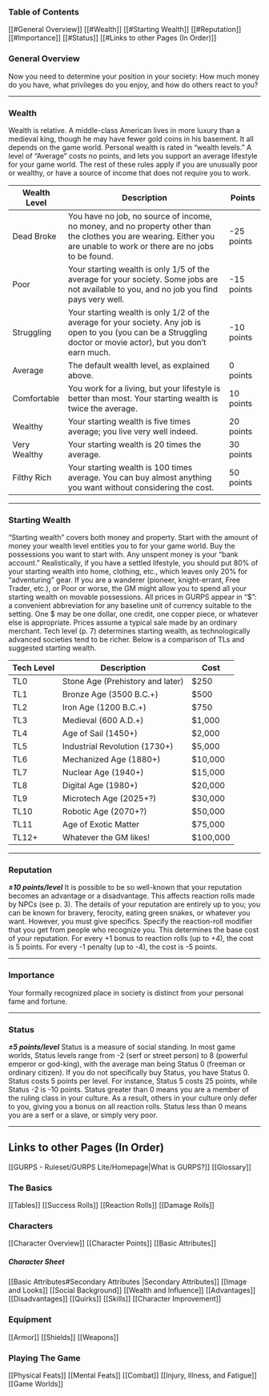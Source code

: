 ### Table of Contents
[[#General Overview]]
[[#Wealth]]
[[#Starting Wealth]]
[[#Reputation]]
[[#Importance]]
[[#Status]]
[[#Links to other Pages (In Order)]]
### General Overview
Now you need to determine your position in your society: How much money do you have, what privileges do you enjoy, and how do others react to you?

---
### Wealth
Wealth is relative. A middle-class American lives in more luxury than a medieval king, though he may have fewer gold coins in his basement. It all depends on the game world. Personal wealth is rated in “wealth levels.” A level of “Average” costs no points, and lets you support an average lifestyle for your game world. The rest of these rules apply if you are unusually poor or wealthy, or have a source of income that does not require you to work.

| Wealth Level | Description                                                                                                                                                             | Points     |
| ------------ | ----------------------------------------------------------------------------------------------------------------------------------------------------------------------- | ---------- |
| Dead Broke   | You have no job, no source of income, no money, and no property other than the clothes you are wearing. Either you are unable to work or there are no jobs to be found. | -25 points |
| Poor         | Your starting wealth is only 1/5 of the average for your society. Some jobs are not available to you, and no job you find pays very well.                               | -15 points |
| Struggling   | Your starting wealth is only 1/2 of the average for your society. Any job is open to you (you can be a Struggling doctor or movie actor), but you don’t earn much.      | -10 points |
| Average      | The default wealth level, as explained above.                                                                                                                           | 0 points   |
| Comfortable  | You work for a living, but your lifestyle is better than most. Your starting wealth is twice the average.                                                               | 10 points  |
| Wealthy      | Your starting wealth is five times average; you live very well indeed.                                                                                                  | 20 points  |
| Very Wealthy | Your starting wealth is 20 times the average.                                                                                                                           | 30 points  |
| Filthy Rich  | Your starting wealth is 100 times average. You can buy almost anything you want without considering the cost.                                                           | 50 points  |

---

### Starting Wealth
“Starting wealth” covers both money and property. Start with the amount of money your wealth level entitles you to for your game world. Buy the possessions you want to start with. Any unspent money is your “bank account.” Realistically, if you have a settled lifestyle, you should put 80% of your starting wealth into home, clothing, etc., which leaves only 20% for “adventuring” gear. If you are a wanderer (pioneer, knight-errant, Free Trader, etc.), or Poor or worse, the GM might allow you to spend all your starting wealth on movable possessions. All prices in GURPS appear in “$”: a convenient abbreviation for any baseline unit of currency suitable to the setting. One $ may be one dollar, one credit, one copper piece, or whatever else is appropriate. Prices assume a typical sale made by an ordinary merchant. Tech level (p. 7) determines starting wealth, as technologically advanced societies tend to be richer. Below is a comparison of TLs and suggested starting wealth.

| Tech Level | Description                      | Cost     |
| ---------- | -------------------------------- | -------- |
| TL0        | Stone Age (Prehistory and later) | $250     |
| TL1        | Bronze Age (3500 B.C.+)          | $500     |
| TL2        | Iron Age (1200 B.C.+)            | $750     |
| TL3        | Medieval (600 A.D.+)             | $1,000   |
| TL4        | Age of Sail (1450+)              | $2,000   |
| TL5        | Industrial Revolution (1730+)    | $5,000   |
| TL6        | Mechanized Age (1880+)           | $10,000  |
| TL7        | Nuclear Age (1940+)              | $15,000  |
| TL8        | Digital Age (1980+)              | $20,000  |
| TL9        | Microtech Age (2025+?)           | $30,000  |
| TL10       | Robotic Age (2070+?)             | $50,000  |
| TL11       | Age of Exotic Matter             | $75,000  |
| TL12+      | Whatever the GM likes!           | $100,000 |

---
### Reputation
***±10 points/level***
It is possible to be so well-known that your reputation becomes an advantage or a disadvantage. This affects reaction rolls made by NPCs (see p. 3). The details of your reputation are entirely up to you; you can be known for bravery, ferocity, eating green snakes, or whatever you want. However, you must give specifics. Specify the reaction-roll modifier that you get from people who recognize you. This determines the base cost of your reputation. For every +1 bonus to reaction rolls (up to +4), the cost is 5 points. For every -1 penalty (up to -4), the cost is -5 points.

---
### Importance
Your formally recognized place in society is distinct from your personal fame and fortune.

---
### Status
***±5 points/level***
Status is a measure of social standing. In most game worlds, Status levels range from -2 (serf or street person) to 8 (powerful emperor or god-king), with the average man being Status 0 (freeman or ordinary citizen). If you do not specifically buy Status, you have Status 0. Status costs 5 points per level. For instance, Status 5 costs 25 points, while Status -2 is -10 points. Status greater than 0 means you are a member of the ruling class in your culture. As a result, others in your culture only defer to you, giving you a bonus on all reaction rolls. Status less than 0 means you are a serf or a slave, or simply very poor.

---

## Links to other Pages (In Order)

[[GURPS - Ruleset/GURPS Lite/Homepage|What is GURPS?]]
[[Glossary]]
### The Basics
[[Tables]]
[[Success Rolls]]
[[Reaction Rolls]]
[[Damage Rolls]]

### Characters

[[Character Overview]]
[[Character Points]]
[[Basic Attributes]]
##### Character Sheet

[[Basic Attributes#Secondary Attributes |Secondary Attributes]]
[[Image and Looks]]
[[Social Background]]
[[Wealth and Influence]]
[[Advantages]]
[[Disadvantages]]
[[Quirks]]
[[Skills]]
[[Character Improvement]]

### Equipment

[[Armor]]
[[Shields]]
[[Weapons]]
### Playing The Game
[[Physical Feats]]
[[Mental Feats]]
[[Combat]]
[[Injury, Illness, and Fatigue]]
[[Game Worlds]]
